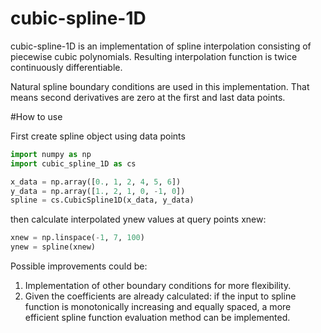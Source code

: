 # cubic-spline-1D

cubic-spline-1D is an implementation of spline interpolation consisting
of piecewise cubic polynomials. Resulting interpolation function
is twice continuously differentiable.
 
Natural spline boundary conditions are used in this implementation.
That means second derivatives are zero at the first and last data points.

#How to use

First create spline object using data points

``` python
import numpy as np
import cubic_spline_1D as cs

x_data = np.array([0., 1, 2, 4, 5, 6])
y_data = np.array([1., 2, 1, 0, -1, 0])
spline = cs.CubicSpline1D(x_data, y_data)
```

then calculate interpolated ynew values at query points xnew:

``` python
xnew = np.linspace(-1, 7, 100)
ynew = spline(xnew)
```

Possible improvements could be: 
1) Implementation of other boundary conditions for more flexibility. 
2) Given the coefficients are already calculated: if the input 
to spline function is monotonically
 increasing and equally spaced, a more
 efficient spline function evaluation method can be implemented.